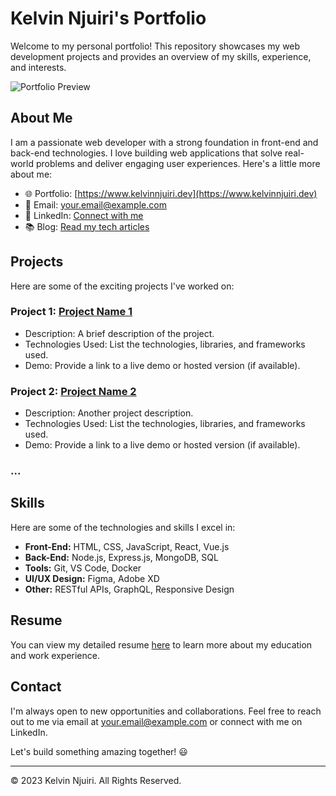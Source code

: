 # Kelvin Njuiri's Portfolio

Welcome to my personal portfolio! This repository showcases my web development projects and provides an overview of my skills, experience, and interests.

![Portfolio Preview](https://your-image-url.com/preview.png)

## About Me

I am a passionate web developer with a strong foundation in front-end and back-end technologies. I love building web applications that solve real-world problems and deliver engaging user experiences. Here's a little more about me:

- 🌐 Portfolio: [https://www.kelvinnjuiri.dev](https://www.kelvinnjuiri.dev)
- 📧 Email: [your.email@example.com](mailto:your.email@example.com)
- 🌟 LinkedIn: [Connect with me](https://www.linkedin.com/in/yourusername)
- 📚 Blog: [Read my tech articles](https://www.kelvinnjuiri.dev/blog)

## Projects

Here are some of the exciting projects I've worked on:

### Project 1: [Project Name 1](https://github.com/yourusername/project-name-1)

- Description: A brief description of the project.
- Technologies Used: List the technologies, libraries, and frameworks used.
- Demo: Provide a link to a live demo or hosted version (if available).

### Project 2: [Project Name 2](https://github.com/yourusername/project-name-2)

- Description: Another project description.
- Technologies Used: List the technologies, libraries, and frameworks used.
- Demo: Provide a link to a live demo or hosted version (if available).

### ...

## Skills

Here are some of the technologies and skills I excel in:

- **Front-End:** HTML, CSS, JavaScript, React, Vue.js
- **Back-End:** Node.js, Express.js, MongoDB, SQL
- **Tools:** Git, VS Code, Docker
- **UI/UX Design:** Figma, Adobe XD
- **Other:** RESTful APIs, GraphQL, Responsive Design

## Resume

You can view my detailed resume [here](https://www.kelvinnjuiri.dev/resume.pdf) to learn more about my education and work experience.

## Contact

I'm always open to new opportunities and collaborations. Feel free to reach out to me via email at [your.email@example.com](mailto:your.email@example.com) or connect with me on LinkedIn.

Let's build something amazing together! 😃

---

© 2023 Kelvin Njuiri. All Rights Reserved.
